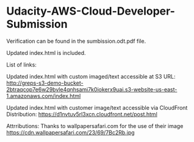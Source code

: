 # Udacity-AWS-Cloud-Developer-Submission

Verification can be found in the sumbission.odt.pdf file.

Updated index.html is included.

List of links:

Updated index.html with custom imaged/text accessible at S3 URL:
http://greps-s3-demo-bucket-2btraqcop7e6w29bvle4qnhsami7k0iokerx9uai.s3-website-us-east-1.amazonaws.com/index.html

Updated index.html with customer image/text accessible via CloudFront Distribution:
https://d1nvtuv5rl3xcn.cloudfront.net/post.html

Attrributions:
Thanks to wallpapersafari.com for the use of their image https://cdn.wallpapersafari.com/23/69/7Bc2Rb.jpg

